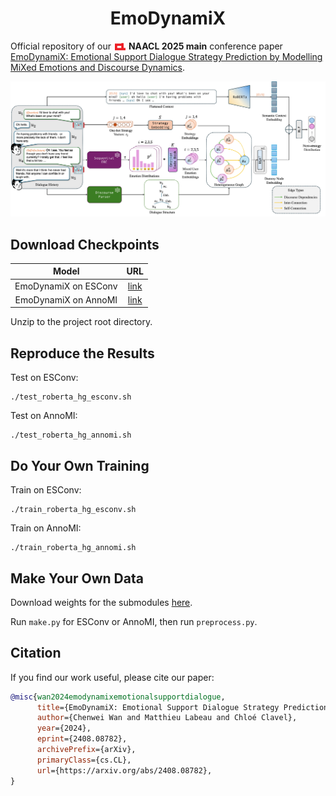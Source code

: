 <h1 style="text-align: center;">EmoDynamiX</h1>

Official repository of our <img src="img/acl-logo.png" alt="ACL Logo" style="height:1em; vertical-align:middle;"> **NAACL 2025 main** conference paper [EmoDynamiX: Emotional Support Dialogue Strategy Prediction by Modelling MiXed Emotions and Discourse Dynamics](https://arxiv.org/abs/2408.08782).

![](img/architecture.jpg)

## Download Checkpoints

|              Model               |                                                                                        URL                                                                                        |
|:--------------------------------:|:---------------------------------------------------------------------------------------------------------------------------------------------------------------------------------:|
|       EmoDynamiX on ESConv       |                                           [link](https://drive.google.com/file/d/1pbBH5pbw5bY-35avobkdzqi0gv_bL_pn/view?usp=drive_link)                                           |
|       EmoDynamiX on AnnoMI       |                                           [link](https://drive.google.com/file/d/1VWhx9xoC7L9roSPeP9hvXjGlyjzs-kY5/view?usp=drive_link)                                           |

Unzip to the project root directory.

## Reproduce the Results

Test on ESConv:

```shell
./test_roberta_hg_esconv.sh
```

Test on AnnoMI:

```shell
./test_roberta_hg_annomi.sh
```

## Do Your Own Training

Train on ESConv:

```shell
./train_roberta_hg_esconv.sh
```

Train on AnnoMI:

```shell
./train_roberta_hg_annomi.sh
```

## Make Your Own Data

Download weights for the submodules [here](https://drive.google.com/file/d/1KNsoWp1FjdMnrCVWiONRb6w4QUpzGuyP/view?usp=drive_link).

Run `make.py` for ESConv or AnnoMI, then run `preprocess.py`.

## Citation

If you find our work useful, please cite our paper:

```bibtex
@misc{wan2024emodynamixemotionalsupportdialogue,
      title={EmoDynamiX: Emotional Support Dialogue Strategy Prediction by Modelling MiXed Emotions and Discourse Dynamics}, 
      author={Chenwei Wan and Matthieu Labeau and Chloé Clavel},
      year={2024},
      eprint={2408.08782},
      archivePrefix={arXiv},
      primaryClass={cs.CL},
      url={https://arxiv.org/abs/2408.08782}, 
}
```
